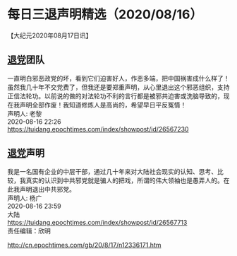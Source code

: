# 每日三退声明精选（2020/08/16）
  
  
【大纪元2020年08月17日讯】  
## <a href="http://cn.epochtimes.com/gb/tag/%E9%80%80%E5%85%9A.html">退党</a>团队  
一直明白邪恶政党的坏，看到它们迫害好人，作恶多端，把中国祸害成什么样了！虽然我几十年不交党费了，但我还是要郑重声明，从心里退出这个邪恶组织，支持正信法轮功。以前说的做的对法轮功不利的言行都是被邪共迫害或洗脑导致的，现在我声明全部作废！我知道修炼人是高尚的，希望早日平反冤情！  
声明人: 老黎  
2020-08-16 22:26  
https://tuidang.epochtimes.com/index/showpost/id/26567230  
## <a href="http://cn.epochtimes.com/gb/tag/%E9%80%80%E5%85%9A.html">退党</a>声明  
我是一名国有企业的中层干部，通过几十年来对大陆社会现实的认知、思考、比较，我真实的认识到中共邪党就是骗人的把戏，所谓的伟大领袖也是愚弄人的。在此我声明退出中共邪党。  
声明人: 杨广  
2020-08-16 23:59  
大陆  
https://tuidang.epochtimes.com/index/showpost/id/26567713  
责任编辑：欣明  
  
  
  
http://cn.epochtimes.com/gb/20/8/17/n12336171.htm
